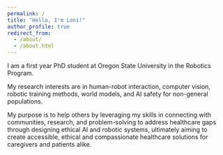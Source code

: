 ```yaml
---
permalink: /
title: "Hello, I'm Loni!"
author_profile: true
redirect_from: 
  - /about/
  - /about.html
---
```


I am a first year PhD student at Oregon State University in the Robotics Program.

My research interests are in human-robot interaction, computer vision, robotic training methods, world models, and AI safety for non-general populations.

My purpose is to help others by leveraging my skills in connecting with communities, research, and problem-solving to address healthcare gaps through designing ethical AI and robotic systems, ultimately aiming to create accessible, ethical and compassionate healthcare solutions for caregivers and patients alike.



